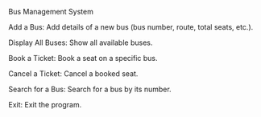  Bus Management System

Add a Bus: Add details of a new bus (bus number, route, total seats, etc.).

Display All Buses: Show all available buses.

Book a Ticket: Book a seat on a specific bus.

Cancel a Ticket: Cancel a booked seat.

Search for a Bus: Search for a bus by its number.

Exit: Exit the program.
